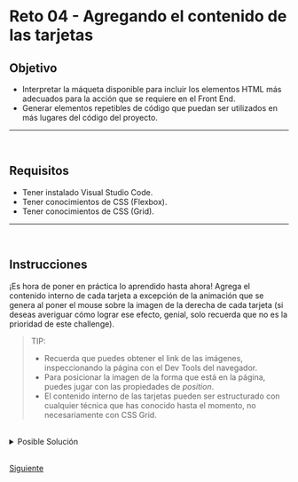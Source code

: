 # Reto 04 - Agregando el contenido de las tarjetas
## Objetivo
- Interpretar la máqueta disponible para incluir los elementos HTML más adecuados para la acción que se requiere en el Front End.
- Generar elementos repetibles de código que puedan ser utilizados en más lugares del código del proyecto.

---
<br/>

## Requisitos
- Tener instalado Visual Studio Code.
- Tener conocimientos de CSS (Flexbox).
- Tener conocimientos de CSS (Grid).

---
<br/>

## Instrucciones

¡Es hora de poner en práctica lo aprendido hasta ahora! Agrega el contenido
interno de cada tarjeta a excepción de la animación que se genera al poner el
mouse sobre la imagen de la derecha de cada tarjeta (si deseas averiguar cómo
lograr ese efecto, genial, solo recuerda que no es la prioridad de este
challenge).

> TIP:
> * Recuerda que puedes obtener el link de las imágenes, inspeccionando la página
  con el Dev Tools del navegador.
> * Para posicionar la imagen de la forma que está en la página, puedes jugar con
  las propiedades de _position_.
> * El contenido interno de las tarjetas pueden ser estructurado con cualquier
  técnica que has conocido hasta el momento, no necesariamente con CSS Grid.

<br/>

<details>
  <summary>Posible Solución</summary>

Esta solución, usa Flexbox para estructurar el contenido interno de las tarjetas
y `position: relative` para lograr la apariencia de la imagen. Recuerda usar las propiedades de default de HTML/CSS. Por ejemplo, puedes utilizar elementos de línea para textos que necesiten un  arreglo en pantalla particular, uno encima del otro. También puedes usar otros estilos como position: absolute o position: relative para que sea más sencillo manipularlo.

Este es el código completo.

```html
<section class="features">
  <article class="feature-card">
    <div class="feature-content">
      <figure>
        <img
          src="https://getmatcha.com/wp-content/themes/getmatcha/img/icon_publish.png"
          alt="Publish icon"
        />
      </figure>
      <h3>Fill your blog with engaging articles.</h3>
      <p>
        Publish to your blog in less time than it takes to drink your
        morning coffee.
      </p>
      <a href="">Publish instantly →</a>
    </div>
    <div class="feature-image">
      <figure>
        <img
          src="https://getmatcha.com/wp-content/themes/getmatcha/img/image_publish.png"
          alt="Publish example"
        />
      </figure>
    </div>
  </article>
  <article class="feature-card">
    <div class="feature-content">
      <figure>
        <img
          src="https://getmatcha.com/wp-content/themes/getmatcha/img/icon_site_traffic.png"
          alt="Site traffic icon"
        />
      </figure>
      <h3>Attract and engage more website visitors.</h3>
      <p>
        Enhance your email, social media channels, and paid ads with content
        from Matcha.
      </p>
      <a href="">Get more site traffic →</a>
    </div>
    <div class="feature-image">
      <figure>
        <img
          src="https://getmatcha.com/wp-content/themes/getmatcha/img/image_site_traffic.png"
          alt="Site traffic example"
        />
      </figure>
    </div>
  </article>
  <article class="feature-card">
    <div class="feature-content">
      <figure>
        <img
          src="https://getmatcha.com/wp-content/themes/getmatcha/img/icon_capture.png"
          alt="Capture icon"
        />
      </figure>
      <h3>Capture more emails with locked content.</h3>
      <p>
        Convert 10x more of your traffic into subscribers and nurture them
        to a sale.
      </p>
      <a href="">Grow your email list faster →</a>
    </div>
    <div class="feature-image">
      <figure>
        <img
          src="https://getmatcha.com/wp-content/themes/getmatcha/img/image_capture.png"
          alt="Capture example"
        />
      </figure>
    </div>
  </article>
  <article class="feature-card">
    <div class="feature-content">
      <figure>
        <img
          src="https://getmatcha.com/wp-content/themes/getmatcha/img/icon_roi.png"
          alt="ROI icon"
        />
      </figure>
      <h3>Optimize your blog’s performance.</h3>
      <p>
        See what content delivers the most traffic, engagement, email
        subscribers, and sales.
      </p>
      <a href="">See content’s ROI →</a>
    </div>
    <div class="feature-image">
      <figure>
        <img
          src="https://getmatcha.com/wp-content/themes/getmatcha/img/image_roi.png"
          alt="ROI example"
        />
      </figure>
    </div>
  </article>
</section>
```

```css
.features {
  background-color: #025157;
  padding: 5% 10%;
  display: grid;
  grid-template: repeat(2, 330px) / repeat(2, 1fr);
}

.features .feature-card {
  margin-bottom: 30px;
  margin-left: 15px;
  margin-right: 15px;
  background-color: #fff;
  border: 1px solid #dadada;
  border-radius: 5px;
  display: flex;
  align-items: center;
  overflow: hidden;
}

.features .feature-card .feature-content {
  padding: 30px 20px 40px 40px;
  flex: 2;
}

.features .feature-card .feature-content > * {
  margin-bottom: 1rem;
  margin-top: 0;
}

.features .feature-card .feature-content img {
  width: 50px;
}

.features .feature-card .feature-content h3 {
  font-size: 24px;
  color: #343434;
  font-weight: 400;
}

.features .feature-card .feature-content p {
  font-size: 16px;
  color: #7e7e7e;
  font-weight: 400;
}

.features .feature-card .feature-content a {
  font-size: 16px;
  color: #67b54b;
  font-weight: 600;
  text-decoration: none;
}

.features .feature-card .feature-image {
  flex: 1;
  width: 40%;
  position: relative;
  right: -50px;
  height: 80%;
}

.features .feature-card .feature-image figure,
.features .feature-card .feature-image img {
  margin-top: 0;
  height: 100%;
}
```

</details>

<br/>

[Siguiente](../postwork/README.md)